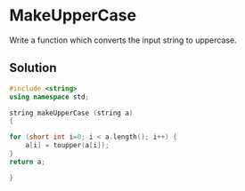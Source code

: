# MakeUpperCase

Write a function which converts the input string to uppercase.

## Solution

```c++
#include <string>
using namespace std;

string makeUpperCase (string a)
{

for (short int i=0; i < a.length(); i++) {
    a[i] = toupper(a[i]);
}
return a;

} 
```
